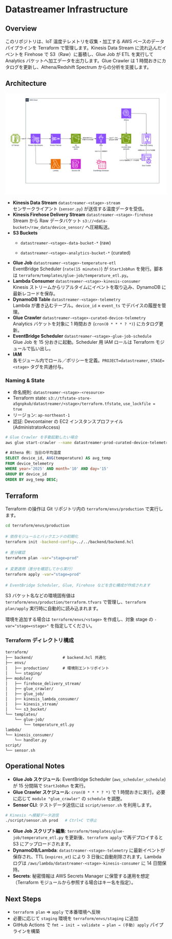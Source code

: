 # Datastreamer Infrastructure

## Overview

このリポジトリは、IoT 温度テレメトリを収集・加工する AWS ベースのデータパイプラインを Terraform で管理します。Kinesis Data Stream に流れ込んだイベントを Firehose で S3（Raw）に蓄積し、Glue Job が ETL を実行して Analytics バケットへ加工データを出力します。Glue Crawler は 1 時間おきにカタログを更新し、Athena/Redshift Spectrum からの分析を支援します。

## Architecture

![Datastreamer アーキテクチャ](docs/drawio/architecture.drawio.png)

- **Kinesis Data Stream** `datastreamer-<stage>-stream`  
  センサークライアント (`sensor.py`) が送信する温度データを受信。
- **Kinesis Firehose Delivery Stream** `datastreamer-<stage>-firehose`  
  Stream から Raw データバケット `s3://<data-bucket>/raw_data/device_sensor/` へ圧縮転送。
- **S3 Buckets**  
  - `datastreamer-<stage>-data-bucket-*` (raw)  

  - `datastreamer-<stage>-analytics-bucket-*` (curated)
- **Glue Job** `datastreamer-<stage>-temperature-etl`  
  EventBridge Scheduler (`rate(15 minutes)`) が `StartJobRun` を発行。脚本は `terraform/templates/glue-job/temperature_etl.py`。
- **Lambda Consumer** `datastreamer-<stage>-kinesis-consumer`  
  Kinesis ストリームからリアルタイムにイベントを取り込み、DynamoDB に最新レコードを保存。
- **DynamoDB Table** `datastreamer-<stage>-telemetry`  
  Lambda が書き込むテーブル。`device_id` × `event_ts` でデバイスの履歴を管理。
- **Glue Crawler** `datastreamer-<stage>-curated-device-telemetry`  
  Analytics バケットを対象に 1 時間おき (`cron(0 * * * ? *)`) にカタログ更新。
- **EventBridge Scheduler** `datastreamer-<stage>-glue-job-schedule`  
  Glue Job を 15 分おきに起動。Scheduler 用 IAM ロールは Terraform モジュールで払い出し。
- **IAM**  
  各モジュール内でロール／ポリシーを定義。`PROJECT=datastreamer`, `STAGE=<stage>` タグを共通付与。

### Naming & State

- 命名規則: `datastreamer-<stage>-<resource>`
- Terraform state: `s3://tfstate-store-a5gnpkub/datastreamer/<stage>/terraform.tfstate`, `use_lockfile = true`
- リージョン: `ap-northeast-1`
- 認証: Devcontainer の EC2 インスタンスプロファイル (AdministratorAccess)

```bash
# Glue Crawler を手動起動したい場合
aws glue start-crawler --name datastreamer-prod-curated-device-telemetry
```

```sql
# Athena 例: 当日の平均温度
SELECT device_id, AVG(temperature) AS avg_temp
FROM device_telemetry
WHERE year='2025' AND month='10' AND day='15'
GROUP BY device_id
ORDER BY avg_temp DESC;
```

## Terraform

Terraform の操作は Git リポジトリ内の `terraform/envs/production` で実行します。

```bash
cd terraform/envs/production

# 依存モジュールとバックエンドの初期化
terraform init -backend-config=../../backend/backend.hcl

# 差分確認
terraform plan -var="stage=prod"

# 変更適用（差分を確認してから実行）
terraform apply -var="stage=prod"

# EventBridge Scheduler, Glue, Firehose などを含む構成が作成されます
```

S3 バケット名などの環境固有値は `terraform/envs/production/terraform.tfvars` で管理し、`terraform plan/apply` 実行時に自動的に読み込まれます。

環境を追加する場合は `terraform/envs/<stage>` を作成し、対象 stage の `-var="stage=<stage>"` を指定してください。

### Terraform ディレクトリ構成

```
terraform/
├── backend/             # backend.hcl 共通化
├── envs/
│   ├── production/      # 環境別エントリポイント
│   └── staging/
├── modules/
│   ├── firehose_delivery_stream/
│   ├── glue_crawler/
│   ├── glue_job/
│   ├── kinesis_lambda_consumer/
│   ├── kinesis_stream/
│   └── s3_bucket/
└── templates/
    └── glue-job/
        └── temperature_etl.py
lambda/
└── kinesis_consumer/
    └── handler.py
script/
└── sensor.sh
```

## Operational Notes

- **Glue Job スケジュール**: EventBridge Scheduler (`aws_scheduler_schedule`) が 15 分間隔で `StartJobRun` を実行。
- **Glue Crawler スケジュール**: `cron(0 * * * ? *)` で 1 時間おきに実行。必要に応じて `module "glue_crawler"` の `schedule` を調整。
- **Sensor CLI**: テストデータ送信には `script/sensor.sh` を利用します。

```bash
# Kinesis へ模擬データ送信
./script/sensor.sh prod   # Ctrl+C で停止
```

- **Glue Job スクリプト編集**: `terraform/templates/glue-job/temperature_etl.py` を更新後、`terraform apply` で再デプロイすると S3 にアップロードされます。
- **DynamoDB/Lambda**: `datastreamer-<stage>-telemetry` に最新イベントが保存され、TTL (`expires_at`) により 3 日後に自動削除されます。Lambda ログは `/aws/lambda/datastreamer-<stage>-kinesis-consumer` に 14 日間保持。
- **Secrets**: 秘密情報は AWS Secrets Manager に保管する運用を想定（Terraform モジュールから参照する場合はキー名を指定）。

## Next Steps

- `terraform plan` ⇒ `apply` で本番環境へ反映
- 必要に応じて `staging` 環境を `terraform/envs/staging` に追加
- GitHub Actions で `fmt → init → validate → plan → (手動) apply` パイプラインを構築
